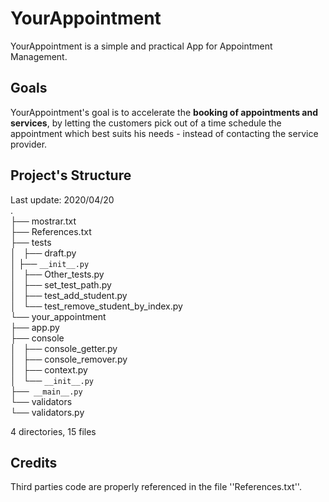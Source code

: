 # YourAppointment
YourAppointment is a simple and practical App for Appointment Management.
   
   
   
## Goals
YourAppointment's goal is to accelerate the **booking of appointments and services**, by letting the customers pick out of a time schedule the appointment which best suits his needs - instead of contacting the service provider.
     
  
     
## Project's Structure
Last update: 2020/04/20  
.  
├── mostrar.txt  
├── References.txt  
├── tests  
│   ├── draft.py  
│   ├── ``__init__.py``  
│   ├── Other_tests.py  
│   ├── set_test_path.py  
│   ├── test_add_student.py  
│   └── test_remove_student_by_index.py  
└── your_appointment  
    ├── app.py  
    ├── console  
    │   ├── console_getter.py  
    │   ├── console_remover.py  
    │   ├── context.py  
    │   └── ``__init__.py``   
    ├──`` __main__.py``  
    └── validators  
        └── validators.py  

4 directories, 15 files  

   
       
## Credits
Third parties code are properly referenced in the file ''References.txt''.
